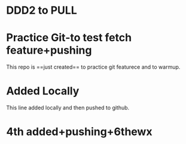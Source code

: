 # DDD2 to PULL
# Practice Git-to test fetch feature+pushing
This repo is ==just created== to practice git featurece and to warmup.

# Added Locally
This line added locally and then pushed to github.

# 4th added+pushing+6thewx
